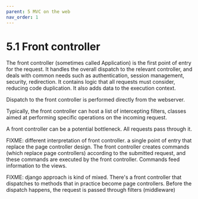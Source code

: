 ```yaml
---
parent: 5 MVC on the web
nav_order: 1
---
```

# 5.1 Front controller

The front controller (sometimes called Application) is the first point of entry
for the request. It handles the overall dispatch to the relevant controller,
and deals with common needs such as authentication, session management,
security, redirection. It contains logic that all requests must consider,
reducing code duplication. It also adds data to the execution context.

Dispatch to the front controller is performed directly from the webserver.

Typically, the front controller can host a list of intercepting filters, classes aimed at
performing specific operations on the incoming request.

A front controller can be a potential bottleneck. All requests pass through it.

FIXME: different interpretation of front controller. a single point of entry that replace
the page controller design. The front controller creates commands (which replace page controllers)
according to the submitted request, and these commands are executed by the front controller.
Commands feed information to the views.

FIXME: django approach is kind of mixed. There's a front controller that dispatches to methods
that in practice become page controllers. Before the dispatch happens, the request is passed
through filters (middleware)


